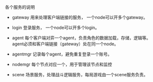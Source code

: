 各个服务的说明

* gateway
用来处理客户端链接的服务， 一个node可以开多个gateway。

* login
登录服务， 一个node可以开多个login。

* agent
每个客户端对弈一个agent，负责角色的数据加载，存储，逻辑等。 agent必须和客户端链接（gateway）处在同一个node。

* agentmgr
记录每个agent，避免重复登录一个账号。

* nodemgr
每个节点对应一个，用于管理该节点和监控

* scene
场景服务，处理战斗逻辑服务，每局游戏由一个scene服务负责。


